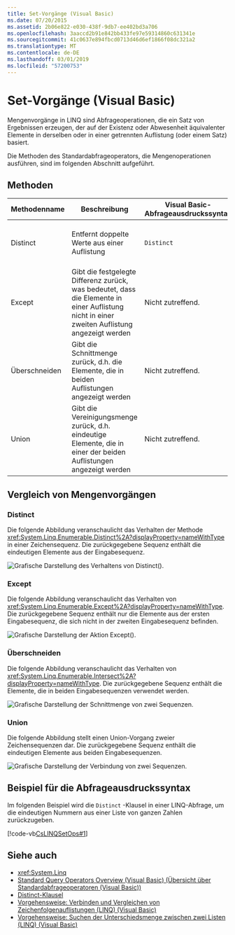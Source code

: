 ```yaml
---
title: Set-Vorgänge (Visual Basic)
ms.date: 07/20/2015
ms.assetid: 2b06e822-e030-438f-9db7-ee402bd3a706
ms.openlocfilehash: 3aaccd2b91e842bb433fe97e59314860c631341e
ms.sourcegitcommit: 41c0637e894fbcd0713d46d6ef1866f08dc321a2
ms.translationtype: MT
ms.contentlocale: de-DE
ms.lasthandoff: 03/01/2019
ms.locfileid: "57200753"
---
```

# <a name="set-operations-visual-basic"></a>Set-Vorgänge (Visual Basic)
Mengenvorgänge in LINQ sind Abfrageoperationen, die ein Satz von Ergebnissen erzeugen, der auf der Existenz oder Abwesenheit äquivalenter Elemente in derselben oder in einer getrennten Auflistung (oder einem Satz) basiert.  
  
 Die Methoden des Standardabfrageoperators, die Mengenoperationen ausführen, sind im folgenden Abschnitt aufgeführt.  
  
## <a name="methods"></a>Methoden  
  
|Methodenname|Beschreibung|Visual Basic-Abfrageausdruckssyntax|Weitere Informationen|  
|-----------------|-----------------|------------------------------------------|----------------------|  
|Distinct|Entfernt doppelte Werte aus einer Auflistung|`Distinct`|<xref:System.Linq.Enumerable.Distinct%2A?displayProperty=nameWithType><br /><br /> <xref:System.Linq.Queryable.Distinct%2A?displayProperty=nameWithType>|  
|Except|Gibt die festgelegte Differenz zurück, was bedeutet, dass die Elemente in einer Auflistung nicht in einer zweiten Auflistung angezeigt werden|Nicht zutreffend.|<xref:System.Linq.Enumerable.Except%2A?displayProperty=nameWithType><br /><br /> <xref:System.Linq.Queryable.Except%2A?displayProperty=nameWithType>|  
|Überschneiden|Gibt die Schnittmenge zurück, d.h. die Elemente, die in beiden Auflistungen angezeigt werden|Nicht zutreffend.|<xref:System.Linq.Enumerable.Intersect%2A?displayProperty=nameWithType><br /><br /> <xref:System.Linq.Queryable.Intersect%2A?displayProperty=nameWithType>|  
|Union|Gibt die Vereinigungsmenge zurück, d.h. eindeutige Elemente, die in einer der beiden Auflistungen angezeigt werden|Nicht zutreffend.|<xref:System.Linq.Enumerable.Union%2A?displayProperty=nameWithType><br /><br /> <xref:System.Linq.Queryable.Union%2A?displayProperty=nameWithType>|  
  
## <a name="comparison-of-set-operations"></a>Vergleich von Mengenvorgängen  
  
### <a name="distinct"></a>Distinct  
 Die folgende Abbildung veranschaulicht das Verhalten der Methode <xref:System.Linq.Enumerable.Distinct%2A?displayProperty=nameWithType> in einer Zeichensequenz. Die zurückgegebene Sequenz enthält die eindeutigen Elemente aus der Eingabesequenz.  
  
 ![Grafische Darstellung des Verhaltens von Distinct&#40;&#41;.](../../../../csharp/programming-guide/concepts/linq/media/distinct.png "Distinct")  
  
### <a name="except"></a>Except  
 Die folgende Abbildung veranschaulicht das Verhalten von <xref:System.Linq.Enumerable.Except%2A?displayProperty=nameWithType>. Die zurückgegebene Sequenz enthält nur die Elemente aus der ersten Eingabesequenz, die sich nicht in der zweiten Eingabesequenz befinden.  
  
 ![Grafische Darstellung der Aktion Except&#40;&#41;.](../../../../csharp/programming-guide/concepts/linq/media/except.png "Except")  
  
### <a name="intersect"></a>Überschneiden  
 Die folgende Abbildung veranschaulicht das Verhalten von <xref:System.Linq.Enumerable.Intersect%2A?displayProperty=nameWithType>. Die zurückgegebene Sequenz enthält die Elemente, die in beiden Eingabesequenzen verwendet werden.  
  
 ![Grafische Darstellung der Schnittmenge von zwei Sequenzen.](../../../../csharp/programming-guide/concepts/linq/media/intersect.png "Intersect")  
  
### <a name="union"></a>Union  
 Die folgende Abbildung stellt einen Union-Vorgang zweier Zeichensequenzen dar. Die zurückgegebene Sequenz enthält die eindeutigen Elemente aus beiden Eingabesequenzen.  
  
 ![Grafische Darstellung der Verbindung von zwei Sequenzen.](../../../../csharp/programming-guide/concepts/linq/media/union.png "Union")  
  
## <a name="query-expression-syntax-example"></a>Beispiel für die Abfrageausdruckssyntax  
 Im folgenden Beispiel wird die `Distinct` -Klausel in einer LINQ-Abfrage, um die eindeutigen Nummern aus einer Liste von ganzen Zahlen zurückzugeben.  
  
 [!code-vb[CsLINQSetOps#1](~/samples/snippets/visualbasic/VS_Snippets_VBCSharp/CsLINQSetOps/VB/setops.vb#1)]  
  
## <a name="see-also"></a>Siehe auch
- <xref:System.Linq>
- [Standard Query Operators Overview (Visual Basic) (Übersicht über Standardabfrageoperatoren (Visual Basic))](../../../../visual-basic/programming-guide/concepts/linq/standard-query-operators-overview.md)
- [Distinct-Klausel](../../../../visual-basic/language-reference/queries/distinct-clause.md)
- [Vorgehensweise: Verbinden und Vergleichen von Zeichenfolgenauflistungen (LINQ) (Visual Basic)](../../../../visual-basic/programming-guide/concepts/linq/how-to-combine-and-compare-string-collections-linq.md)
- [Vorgehensweise: Suchen der Unterschiedsmenge zwischen zwei Listen (LINQ) (Visual Basic)](../../../../visual-basic/programming-guide/concepts/linq/how-to-find-the-set-difference-between-two-lists-linq.md)
